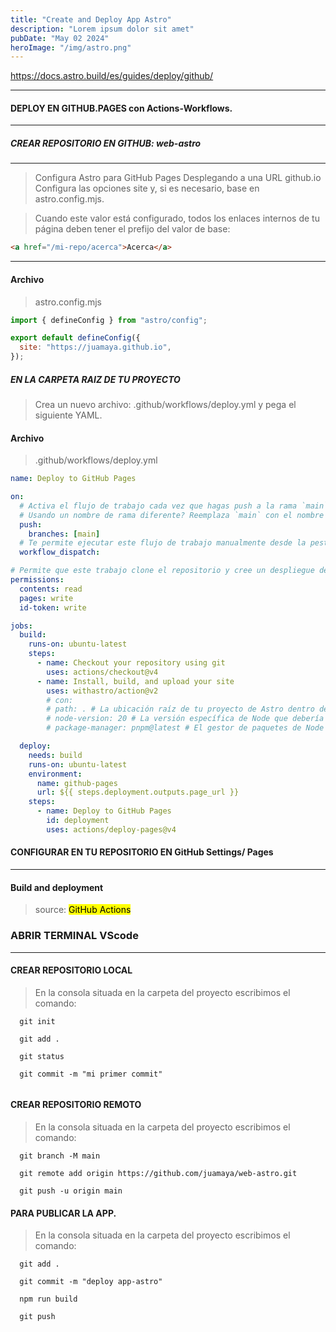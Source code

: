 ```yaml
---
title: "Create and Deploy App Astro"
description: "Lorem ipsum dolor sit amet"
pubDate: "May 02 2024"
heroImage: "/img/astro.png"
---
```


https://docs.astro.build/es/guides/deploy/github/

---

#### DEPLOY EN GITHUB.PAGES con Actions-Workflows.

---

##### CREAR REPOSITORIO EN GITHUB: web-astro

---

> Configura Astro para GitHub Pages
> Desplegando a una URL github.io
> Configura las opciones site y, si es necesario, base en astro.config.mjs.

> Cuando este valor está configurado, todos los enlaces internos de tu página deben tener el prefijo del valor de base:

```html
<a href="/mi-repo/acerca">Acerca</a>
```

---

#### Archivo

> astro.config.mjs

```js
import { defineConfig } from "astro/config";

export default defineConfig({
  site: "https://juamaya.github.io",
});
```

##### EN LA CARPETA RAIZ DE TU PROYECTO

> Crea un nuevo archivo: .github/workflows/deploy.yml
> y pega el siguiente YAML.

#### Archivo

> .github/workflows/deploy.yml

```yml
name: Deploy to GitHub Pages

on:
  # Activa el flujo de trabajo cada vez que hagas push a la rama `main`
  # Usando un nombre de rama diferente? Reemplaza `main` con el nombre de tu rama
  push:
    branches: [main]
  # Te permite ejecutar este flujo de trabajo manualmente desde la pestaña Acciones en GitHub.
  workflow_dispatch:

# Permite que este trabajo clone el repositorio y cree un despliegue de página
permissions:
  contents: read
  pages: write
  id-token: write

jobs:
  build:
    runs-on: ubuntu-latest
    steps:
      - name: Checkout your repository using git
        uses: actions/checkout@v4
      - name: Install, build, and upload your site
        uses: withastro/action@v2
        # con:
        # path: . # La ubicación raíz de tu proyecto de Astro dentro del repositorio. (opcional)
        # node-version: 20 # La versión específica de Node que debería usarse para construir tu sitio. Por defecto es 20. (opcional)
        # package-manager: pnpm@latest # El gestor de paquetes de Node que debería usarse para instalar dependencias y construir tu sitio. Detectado automáticamente basado en tu lockfile. (opcional)

  deploy:
    needs: build
    runs-on: ubuntu-latest
    environment:
      name: github-pages
      url: ${{ steps.deployment.outputs.page_url }}
    steps:
      - name: Deploy to GitHub Pages
        id: deployment
        uses: actions/deploy-pages@v4
```



#### CONFIGURAR EN TU REPOSITORIO EN GitHub Settings/ Pages

---

#### Build and deployment 

> source: 
<mark>GitHub Actions</mark>

### ABRIR TERMINAL VScode
---

#### CREAR REPOSITORIO LOCAL

> En la consola situada en la carpeta del proyecto escribimos el comando:

```
  git init

  git add .

  git status

  git commit -m "mi primer commit"
 

```

#### CREAR REPOSITORIO REMOTO

> En la consola situada en la carpeta del proyecto escribimos el comando:

```
  git branch -M main

  git remote add origin https://github.com/juamaya/web-astro.git

  git push -u origin main
```

#### PARA PUBLICAR LA APP.

> En la consola situada en la carpeta del proyecto escribimos el comando:

```
  git add .

  git commit -m "deploy app-astro"

  npm run build
 
  git push  

```  
 

 